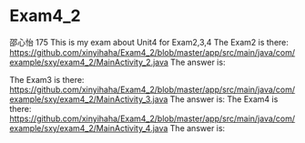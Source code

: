 
# Exam4_2
邵心怡 175
This is my exam about Unit4 for Exam2,3,4
The Exam2 is there:
https://github.com/xinyihaha/Exam4_2/blob/master/app/src/main/java/com/example/sxy/exam4_2/MainActivity_2.java
The answer is:

The Exam3 is there:
https://github.com/xinyihaha/Exam4_2/blob/master/app/src/main/java/com/example/sxy/exam4_2/MainActivity_3.java
The answer is:
The Exam4 is there:
https://github.com/xinyihaha/Exam4_2/blob/master/app/src/main/java/com/example/sxy/exam4_2/MainActivity_4.java
The answer is:
